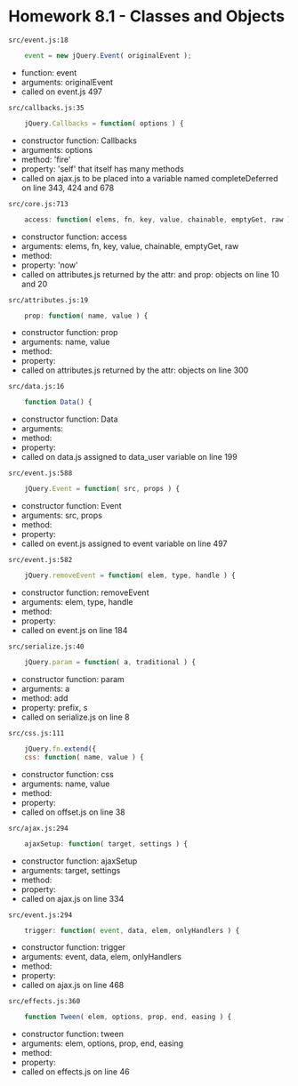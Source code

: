 # Homework 8.1 - Classes and Objects

`src/event.js:18`
```javascript
    event = new jQuery.Event( originalEvent );
```
* function: event
* arguments: originalEvent
* called on event.js 497

`src/callbacks.js:35`
```javascript
    jQuery.Callbacks = function( options ) {
```
* constructor function: Callbacks
* arguments: options
* method: 'fire'
* property: 'self' that itself has many methods
* called on ajax.js to be placed into a variable named completeDeferred on line 343, 424 and 678

`src/core.js:713`
```javascript
    access: function( elems, fn, key, value, chainable, emptyGet, raw ) {
```
* constructor function: access
* arguments: elems, fn, key, value, chainable, emptyGet, raw
* method: 
* property: 'now' 
* called on attributes.js returned by the attr: and prop: objects on line 10 and 20

`src/attributes.js:19`
```javascript
    prop: function( name, value ) {
```
* constructor function: prop
* arguments: name, value
* method: 
* property: 
* called on attributes.js returned by the attr: objects on line 300

`src/data.js:16`
```javascript
    function Data() {
```
* constructor function: Data
* arguments: 
* method: 
* property: 
* called on data.js assigned to data_user variable on line 199

`src/event.js:588`
```javascript
    jQuery.Event = function( src, props ) {
```
* constructor function: Event
* arguments: src, props
* method: 
* property: 
* called on event.js assigned to event variable on line 497

`src/event.js:582`
```javascript
    jQuery.removeEvent = function( elem, type, handle ) {
```
* constructor function: removeEvent
* arguments: elem, type, handle
* method: 
* property: 
* called on event.js on line 184

`src/serialize.js:40`
```javascript
    jQuery.param = function( a, traditional ) {
```
* constructor function: param
* arguments: a
* method: add
* property: prefix, s
* called on serialize.js on line 8

`src/css.js:111`
```javascript
    jQuery.fn.extend({
    css: function( name, value ) {
```
* constructor function: css
* arguments: name, value
* method: 
* property: 
* called on offset.js on line 38

`src/ajax.js:294`
```javascript
    ajaxSetup: function( target, settings ) {
```
* constructor function: ajaxSetup
* arguments: target, settings
* method: 
* property: 
* called on ajax.js on line 334

`src/event.js:294`
```javascript
    trigger: function( event, data, elem, onlyHandlers ) {
```
* constructor function: trigger
* arguments: event, data, elem, onlyHandlers
* method: 
* property: 
* called on ajax.js on line 468

`src/effects.js:360`
```javascript
    function Tween( elem, options, prop, end, easing ) {
```
* constructor function: tween
* arguments: elem, options, prop, end, easing 
* method: 
* property: 
* called on effects.js on line 46